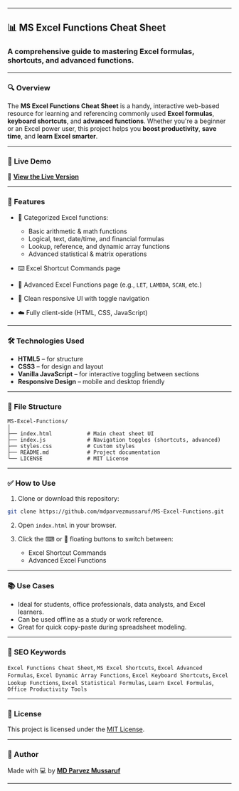 
---

## 📊 MS Excel Functions Cheat Sheet

### A comprehensive guide to mastering Excel formulas, shortcuts, and advanced functions.

---

### 🔍 Overview

The **MS Excel Functions Cheat Sheet** is a handy, interactive web-based resource for learning and referencing commonly used **Excel formulas**, **keyboard shortcuts**, and **advanced functions**. Whether you're a beginner or an Excel power user, this project helps you **boost productivity**, **save time**, and **learn Excel smarter**.

---

### 🚀 Live Demo

🔗 **[View the Live Version](https://mdparvezmussaruf.github.io/MS-Excel-Functions/)**

---

### 🧩 Features

* 📌 Categorized Excel functions:

  * Basic arithmetic & math functions
  * Logical, text, date/time, and financial formulas
  * Lookup, reference, and dynamic array functions
  * Advanced statistical & matrix operations

* ⌨️ Excel Shortcut Commands page

* 🧠 Advanced Excel Functions page (e.g., `LET`, `LAMBDA`, `SCAN`, etc.)

* 🎨 Clean responsive UI with toggle navigation

* ☁️ Fully client-side (HTML, CSS, JavaScript)

---

### 🛠️ Technologies Used

* **HTML5** – for structure
* **CSS3** – for design and layout
* **Vanilla JavaScript** – for interactive toggling between sections
* **Responsive Design** – mobile and desktop friendly

---

### 📁 File Structure

```
MS-Excel-Functions/
│
├── index.html           # Main cheat sheet UI
├── index.js             # Navigation toggles (shortcuts, advanced)
├── styles.css           # Custom styles
├── README.md            # Project documentation
└── LICENSE              # MIT License
```

---

### ✅ How to Use

1. Clone or download this repository:

```bash
git clone https://github.com/mdparvezmussaruf/MS-Excel-Functions.git
```

2. Open `index.html` in your browser.

3. Click the ⌨ or 🧠 floating buttons to switch between:

   * Excel Shortcut Commands
   * Advanced Excel Functions

---

### 📚 Use Cases

* Ideal for students, office professionals, data analysts, and Excel learners.
* Can be used offline as a study or work reference.
* Great for quick copy-paste during spreadsheet modeling.

---

### 🔎 SEO Keywords

`Excel Functions Cheat Sheet`, `MS Excel Shortcuts`, `Excel Advanced Formulas`, `Excel Dynamic Array Functions`, `Excel Keyboard Shortcuts`, `Excel Lookup Functions`, `Excel Statistical Formulas`, `Learn Excel Formulas`, `Office Productivity Tools`

---

### 📜 License

This project is licensed under the [MIT License](LICENSE).

---

### 🙌 Author

Made with 💻 by [**MD Parvez Mussaruf**](https://github.com/mdparvezmussaruf)

---
